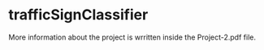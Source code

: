 # trafficSignClassifier
<p> More information about the project is wrritten inside the Project-2.pdf file. </p>
